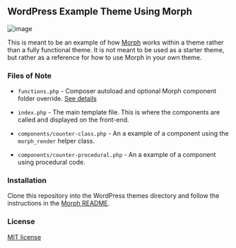 ## WordPress Example Theme Using Morph

![image](https://user-images.githubusercontent.com/18317878/229399041-196e5d6b-05a5-49d1-9855-b1fb78a5360f.png)

This is meant to be an example of how [Morph](https://github.com/boxybird/morph) works within a theme rather than a fully functional theme. It is not meant to be used as a starter theme, but rather as a reference for how to use Morph in your own theme.

### Files of Note

* `functions.php` - Composer autoload and optional Morph component folder override. [See details](https://github.com/boxybird/morph#hooks)

* `index.php` - The main template file. This is where the components are called and displayed on the front-end.

* `components/counter-class.php` - An a example of a component using the `morph_render` helper class.

* `components/counter-procedural.php` - An a example of a component using procedural code.

### Installation

Clone this repository into the WordPress themes directory and follow the instructions in the [Morph README](https://github.com/boxybird/morph).


### License
[MIT license](https://opensource.org/licenses/MIT)
